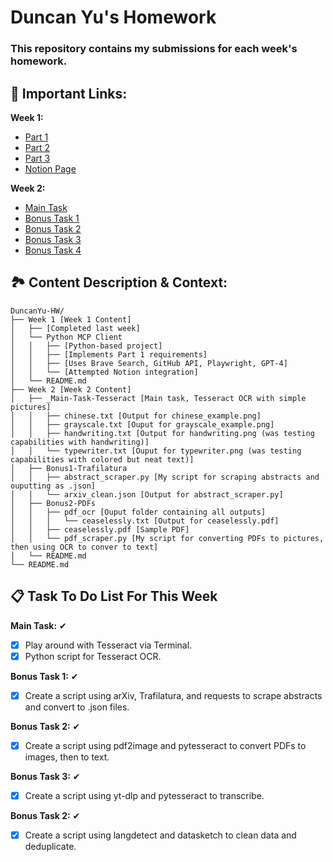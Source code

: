 # Duncan Yu's Homework
### This repository contains my submissions for each week's homework.

## 🔗 Important Links:
**Week 1:** 
- [Part 1](https://github.com/inference-ai-course/DuncanYu-HW/tree/main/Week1/Part1)
- [Part 2](https://github.com/inference-ai-course/DuncanYu-HW/tree/main/Week1/Part2)
- [Part 3](https://github.com/inference-ai-course/DuncanYu-HW/tree/main/Week1/Part3)
- [Notion Page](https://www.notion.so/MCP-Automation-Test-23c2af8f73e781e49ff1f6f03235f0d9?source=copy_link)

**Week 2:** 
- [Main Task](https://github.com/inference-ai-course/DuncanYu-HW/tree/main/Week%201/Part%201)
- [Bonus Task 1](https://github.com/inference-ai-course/DuncanYu-HW/tree/main/Week%201/Part%202)
- [Bonus Task 2](https://github.com/inference-ai-course/DuncanYu-HW/tree/main/Week%201/Part%203)
- [Bonus Task 3](https://www.notion.so/MCP-Automation-Test-23c2af8f73e781e49ff1f6f03235f0d9?source=copy_link)
- [Bonus Task 4](https://www.notion.so/MCP-Automation-Test-23c2af8f73e781e49ff1f6f03235f0d9?source=copy_link)

## 🏞️ Content Description & Context:
```
DuncanYu-HW/
├── Week 1 [Week 1 Content]
│   ├── [Completed last week]
│   └── Python MCP Client 
│   │   ├── [Python-based project]
│   │   ├── [Implements Part 1 requirements]
│   │   ├── [Uses Brave Search, GitHub API, Playwright, GPT-4]
│   │   └── [Attempted Notion integration]
│   └── README.md
├── Week 2 [Week 2 Content]
│   ├── _Main-Task-Tesseract [Main task, Tesseract OCR with simple pictures]
│   │   ├── chinese.txt [Output for chinese_example.png]
│   │   ├── grayscale.txt [Ouput for grayscale_example.png]
│   │   ├── handwriting.txt [Output for handwriting.png (was testing capabilities with handwriting)]
│   │   └── typewriter.txt [Ouput for typewriter.png (was testing capabilities with colored but neat text)]
│   ├── Bonus1-Trafilatura
│   │   ├── abstract_scraper.py [My script for scraping abstracts and ouputting as .json]
│   │   └── arxiv_clean.json [Output for abstract_scraper.py]
│   ├── Bonus2-PDFs
│   │   ├── pdf_ocr [Ouput folder containing all outputs]
│   │   │   └── ceaselessly.txt [Output for ceaselessly.pdf]
│   │   ├── ceaselessly.pdf [Sample PDF]
│   │   └── pdf_scraper.py [My script for converting PDFs to pictures, then using OCR to conver to text]
│   └── README.md
└── README.md
```

## 📋 Task To Do List For This Week
**Main Task:** ✔
- [x] Play around with Tesseract via Terminal.
- [x] Python script for Tesseract OCR.

**Bonus Task 1:** ✔
- [x] Create a script using arXiv, Trafilatura, and requests to scrape abstracts and convert to .json files.

**Bonus Task 2:** ✔
- [x] Create a script using pdf2image and pytesseract to convert PDFs to images, then to text.

**Bonus Task 3:** ✔
- [x] Create a script using yt-dlp and pytesseract to transcribe.

**Bonus Task 2:** ✔
- [x] Create a script using langdetect and datasketch to clean data and deduplicate.
